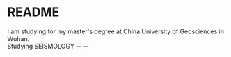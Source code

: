 # README
I am studying for my master's degree at China University of Geosciences in Wuhan.            
Studying SEISMOLOGY  -- --  